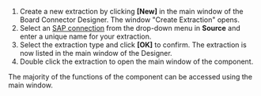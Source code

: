 
1. Create a new extraction by clicking **[New]** in the main window of the Board Connector Designer. The window "Create Extraction" opens.
2. Select an [SAP connection](./introduction/sap-connection) from the drop-down menu in **Source** and enter a unique name for your extraction.
3. Select the extraction type and click **[OK]** to confirm. The extraction is now listed in the main window of the Designer.
4. Double click the extraction to open the main window of the component.

The majority of the functions of the component can be accessed using the main window.
